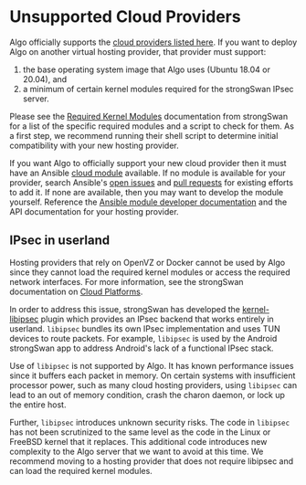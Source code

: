 # Unsupported Cloud Providers

Algo officially supports the [cloud providers listed here](https://github.com/trailofbits/algo/blob/master/README.md#deploy-the-algo-server). If you want to deploy Algo on another virtual hosting provider, that provider must support:

1. the base operating system image that Algo uses (Ubuntu 18.04 or 20.04), and
2. a minimum of certain kernel modules required for the strongSwan IPsec server.

Please see the [Required Kernel Modules](https://wiki.strongswan.org/projects/strongswan/wiki/KernelModules) documentation from strongSwan for a list of the specific required modules and a script to check for them. As a first step, we recommend running their shell script to determine initial compatibility with your new hosting provider.

If you want Algo to officially support your new cloud provider then it must have an Ansible [cloud module](https://docs.ansible.com/ansible/list_of_cloud_modules.html) available. If no module is available for your provider, search Ansible's [open issues](https://github.com/ansible/ansible/issues) and [pull requests](https://github.com/ansible/ansible/pulls) for existing efforts to add it. If none are available, then you may want to develop the module yourself. Reference the [Ansible module developer documentation](https://docs.ansible.com/ansible/dev_guide/developing_modules.html) and the API documentation for your hosting provider.

## IPsec in userland

Hosting providers that rely on OpenVZ or Docker cannot be used by Algo since they cannot load the required kernel modules or access the required network interfaces. For more information, see the strongSwan documentation on [Cloud Platforms](https://wiki.strongswan.org/projects/strongswan/wiki/Cloudplatforms).

In order to address this issue, strongSwan has developed the [kernel-libipsec](https://wiki.strongswan.org/projects/strongswan/wiki/Kernel-libipsec) plugin which provides an IPsec backend that works entirely in userland. `libipsec` bundles its own IPsec implementation and uses TUN devices to route packets. For example, `libipsec` is used by the Android strongSwan app to address Android's lack of a functional IPsec stack.

Use of `libipsec` is not supported by Algo. It has known performance issues since it buffers each packet in memory. On certain systems with insufficient processor power, such as many cloud hosting providers, using `libipsec` can lead to an out of memory condition, crash the charon daemon, or lock up the entire host.

Further, `libipsec` introduces unknown security risks. The code in `libipsec` has not been scrutinized to the same level as the code in the Linux or FreeBSD kernel that it replaces. This additional code introduces new complexity to the Algo server that we want to avoid at this time. We recommend moving to a hosting provider that does not require libipsec and can load the required kernel modules.
